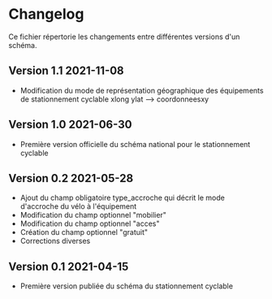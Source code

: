 <MenuSchema />

# Changelog

Ce fichier répertorie les changements entre différentes versions d'un schéma.

## Version 1.1 2021-11-08
- Modification du mode de représentation géographique des équipements de stationnement cyclable xlong ylat --> coordonneesxy

## Version 1.0 2021-06-30

- Première version officielle du schéma national pour le stationnement cyclable

## Version 0.2 2021-05-28

- Ajout du champ obligatoire type_accroche qui décrit le mode d'accroche du vélo à l'équipement
- Modification du champ optionnel "mobilier"
- Modification du champ optionnel "acces"
- Création du champ optionnel "gratuit"
- Corrections diverses

## Version 0.1 2021-04-15

- Première version publiée du schéma du stationnement cyclable



